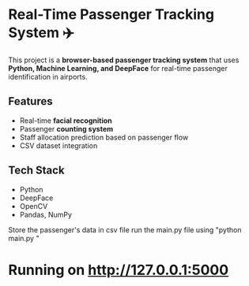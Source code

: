 # Real-Time Passenger Tracking System ✈️

This project is a **browser-based passenger tracking system** that uses **Python, Machine Learning, and DeepFace** for real-time passenger identification in airports.  

##  Features
- Real-time **facial recognition**
- Passenger **counting system**
- Staff allocation prediction based on passenger flow
- CSV dataset integration

##  Tech Stack
- Python  
- DeepFace  
- OpenCV  
- Pandas, NumPy  

Store the passenger's data in csv file
run the main.py file using "python main.py " 
# Running on http://127.0.0.1:5000
